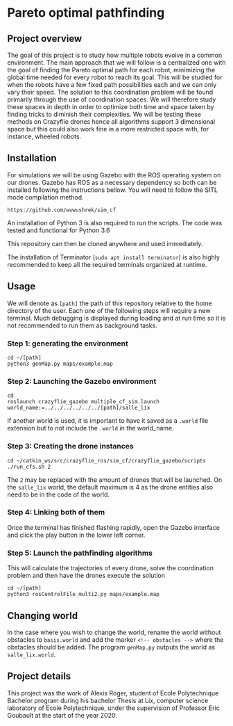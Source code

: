 # Pareto optimal pathfinding

## Project overview

The goal of this project is to study how multiple robots evolve in a common environment. The main approach that we will follow is a centralized one with the goal of finding the Pareto optimal path for each robot, minimizing the global time needed for every robot to reach its goal. This will be studied for when the robots have a few fixed path possibilities each and we can only vary their speed. The solution to this coordination problem will be found primarily through the use of coordination spaces. We will therefore study these spaces in depth in order to optimize both time and space taken by finding tricks to diminish their complexities. We will be testing these methods on Crazyflie drones hence all algorithms support 3 dimensional space but this could also work fine in a more restricted space with, for instance, wheeled robots.

## Installation

For simulations we will be using Gazebo with the ROS operating system on our drones. Gazebo has ROS as a necessary dependency so both can be installed following the instructions bellow. You will need to follow the SITL mode compilation method.

`https://github.com/wuwushrek/sim_cf`

An installation of Python 3 is also required to run the scripts. The code was tested and functional for Python 3.6

This repository can then be cloned anywhere and used immediately.

The installation of Terminator (`sudo apt install terminator`) is also highly recommended to keep all the required terminals organized at runtime.

## Usage

We will denote as `[path]` the path of this repository relative to the home directory of the user. Each one of the following steps will require a new terminal. Much debugging is displayed during loading and at run time so it is not recommended to run them as background tasks.

### Step 1: generating the environment
```
cd ~/[path]
python3 genMap.py maps/example.map
```

### Step 2: Launching the Gazebo environment
```
cd 
roslaunch crazyflie_gazebo multiple_cf_sim.launch world_name:=../../../../../../[path]/salle_lix
```
If another world is used, it is important to have it saved as a `.world` file extension but to not include the `.world` in the world_name.

### Step 3: Creating the drone instances
```
cd ~/catkin_ws/src/crazyflie_ros/sim_cf/crazyflie_gazebo/scripts
./run_cfs.sh 2
```
The `2` may be replaced with the amount of drones that will be launched. On the `salle_lix` world, the default maximum is 4 as the drone entities also need to be in the code of the world.

### Step 4: Linking both of them

Once the terminal has finished flashing rapidly, open the Gazebo interface and click the play button in the lower left corner.

### Step 5: Launch the pathfinding algorithms
This will calculate the trajectories of every drone, solve the coordination problem and then have the drones execute the solution
```
cd ~/[path]
python3 rosControlFile_multi2.py maps/example.map
```

## Changing world

In the case where you wish to change the world, rename the world without obstacles to `basis.world` and add the marker `<!-- obstacles -->` where the obstacles should be added. The program `genMap.py` outputs the world as `salle_lix.world`.

## Project details

This project was the work of Alexis Roger, student of Ecole Polytechnique Bachelor program during his bachelor Thesis at Lix, computer science laboratory of Ecole Polytechnique, under the supervision of Professor Eric Goubault at the start of the year 2020.
